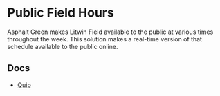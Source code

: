 # Public Field Hours

Asphalt Green makes Litwin Field available to the public at various times throughout the week. This solution makes a real-time version of that schedule available to the public online.

## Docs

- [Quip](https://quip.com/TuvfAPJjqNuh/Public-Field-Hours)
